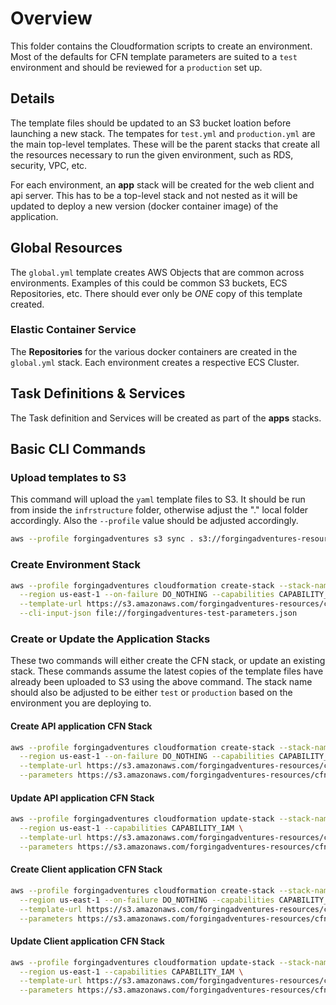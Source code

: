 # Overview

This folder contains the Cloudformation scripts to create an environment. Most of the defaults for CFN template parameters are suited to a `test` environment and should be reviewed for a `production` set up.

## Details

The template files should be updated to an S3 bucket loation before launching a new stack. The tempates for `test.yml` and `production.yml` are the main top-level templates. These will be the parent stacks that create all the resources necessary to run the given environment, such as RDS, security, VPC, etc.

For each environment, an **app** stack will be created for the web client and api server. This has to be a top-level stack and not nested as it will be updated to deploy a new version (docker container image) of the application.

## Global Resources

The `global.yml` template creates AWS Objects that are common across environments. Examples of this could be common S3 buckets, ECS Repositories, etc. There should ever only be *ONE* copy of this template created.

### Elastic Container Service

The **Repositories** for the various docker containers are created in the `global.yml` stack.
Each environment creates a respective ECS Cluster.

## Task Definitions & Services

The Task definition and Services will be created as part of the **apps** stacks.

## Basic CLI Commands

### Upload templates to S3

This command will upload the `yaml` template files to S3. It should be run from inside the `infrstructure` folder, otherwise adjust the "." local folder accordingly. Also the `--profile` value should be adjusted accordingly.

```bash
aws --profile forgingadventures s3 sync . s3://forgingadventures-resources/cfn-templates/ --delete
```

### Create Environment Stack

```bash
aws --profile forgingadventures cloudformation create-stack --stack-name forgingadventures-test \
  --region us-east-1 --on-failure DO_NOTHING --capabilities CAPABILITY_IAM \
  --template-url https://s3.amazonaws.com/forgingadventures-resources/cfn-templates/test.yml \
  --cli-input-json file://forgingadventures-test-parameters.json
```

### Create or Update the Application Stacks

These two commands will either create the CFN stack, or update an existing stack. These commands assume the latest copies of the template files have already been uploaded to S3 using the above command. The stack name should also be adjusted to be either `test` or `production` based on the environment you are deploying to.

#### Create API application CFN Stack

```bash
aws --profile forgingadventures cloudformation create-stack --stack-name forgingadventures-test-api \
  --region us-east-1 --on-failure DO_NOTHING --capabilities CAPABILITY_IAM \
  --template-url https://s3.amazonaws.com/forgingadventures-resources/cfn-templates/api.yml \
  --parameters https://s3.amazonaws.com/forgingadventures-resources/cfn-templates/test-api-parameters.json
```

#### Update API application CFN Stack

```bash
aws --profile forgingadventures cloudformation update-stack --stack-name forgingadventures-test-api \
  --region us-east-1 --capabilities CAPABILITY_IAM \
  --template-url https://s3.amazonaws.com/forgingadventures-resources/cfn-templates/api.yml \
  --parameters https://s3.amazonaws.com/forgingadventures-resources/cfn-templates/test-api-parameters.json
```

#### Create Client application CFN Stack

```bash
aws --profile forgingadventures cloudformation create-stack --stack-name forgingadventures-test-client \
  --region us-east-1 --on-failure DO_NOTHING --capabilities CAPABILITY_IAM \
  --template-url https://s3.amazonaws.com/forgingadventures-resources/cfn-templates/client.yml \
  --parameters https://s3.amazonaws.com/forgingadventures-resources/cfn-templates/test-client-parameters.json
```

#### Update Client application CFN Stack

```bash
aws --profile forgingadventures cloudformation update-stack --stack-name forgingadventures-test-client \
  --region us-east-1 --capabilities CAPABILITY_IAM \
  --template-url https://s3.amazonaws.com/forgingadventures-resources/cfn-templates/client.yml \
  --parameters https://s3.amazonaws.com/forgingadventures-resources/cfn-templates/test-client-parameters.json
```
